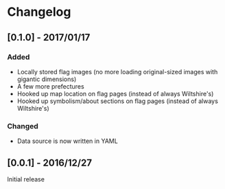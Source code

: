 # Changelog

## [0.1.0] - 2017/01/17
### Added
- Locally stored flag images (no more loading original-sized images with gigantic dimensions)
- A few more prefectures
- Hooked up map location on flag pages (instead of always Wiltshire's)
- Hooked up symbolism/about sections on flag pages (instead of always Wiltshire's)

### Changed
- Data source is now written in YAML

## [0.0.1] - 2016/12/27
Initial release
